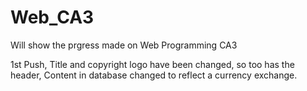 # Web_CA3
Will show the prgress made on Web Programming CA3

1st Push,
Title and copyright logo have been changed, so too has the header,
Content in database changed to reflect a currency exchange.
